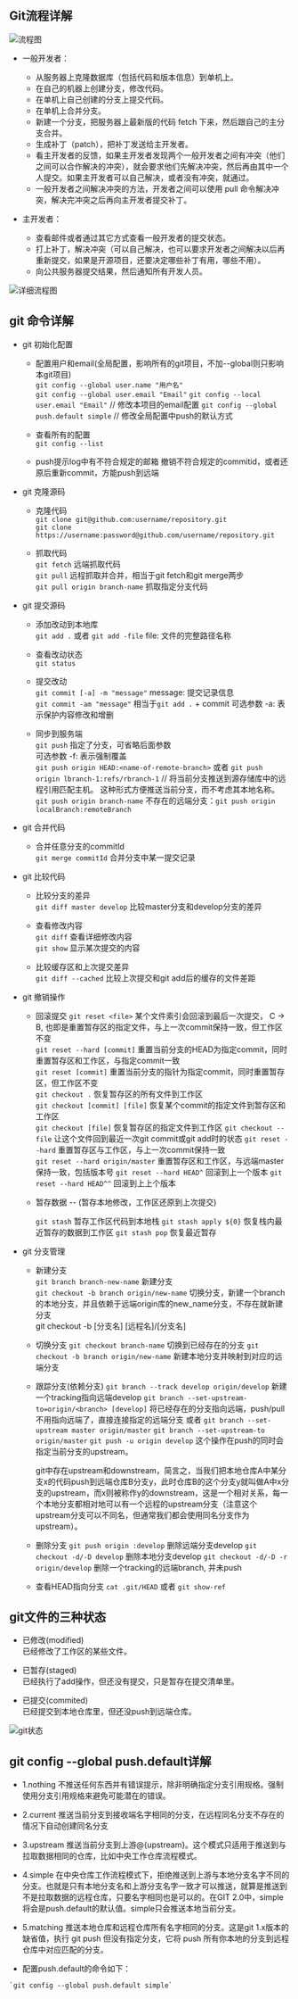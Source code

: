## Git流程详解

![流程图](./images/git.png)

* 一般开发者：

  - 从服务器上克隆数据库（包括代码和版本信息）到单机上。
  - 在自己的机器上创建分支，修改代码。
  - 在单机上自己创建的分支上提交代码。
  - 在单机上合并分支。
  - 新建一个分支，把服务器上最新版的代码 fetch 下来，然后跟自己的主分支合并。
  - 生成补丁（patch），把补丁发送给主开发者。
  - 看主开发者的反馈，如果主开发者发现两个一般开发者之间有冲突（他们之间可以合作解决的冲突），就会要求他们先解决冲突，然后再由其中一个人提交。如果主开发者可以自己解决，或者没有冲突，就通过。
  - 一般开发者之间解决冲突的方法，开发者之间可以使用 pull 命令解决冲突，解决完冲突之后再向主开发者提交补丁。


* 主开发者：

  - 查看邮件或者通过其它方式查看一般开发者的提交状态。
  - 打上补丁，解决冲突（可以自己解决，也可以要求开发者之间解决以后再重新提交，如果是开源项目，还要决定哪些补丁有用，哪些不用）。
  - 向公共服务器提交结果，然后通知所有开发人员。

![详细流程图](./images/git-detail.png)

## git 命令详解

* git 初始化配置

  - 配置用户和email(全局配置，影响所有的git项目，不加--global则只影响本git项目)  
    `git config --global user.name "用户名"`  
    `git config --global user.email "Email"`
    `git config --local user.email "Email"`   // 修改本项目的email配置
    `git config --global push.default simple`     // 修改全局配置中push的默认方式

  - 查看所有的配置  
    `git config --list`

  - push提示log中有不符合规定的邮箱
    撤销不符合规定的commitid，或者还原后重新commit，方能push到远端

* git 克隆源码

  - 克隆代码  
    `git clone git@github.com:username/repository.git`  
    `git clone https://username:password@github.com/username/repository.git`

  - 抓取代码  
    `git fetch` 远端抓取代码  
    `git pull`  远程抓取并合并，相当于git fetch和git merge两步    
    `git pull origin branch-name`   抓取指定分支代码

* git 提交源码  

  - 添加改动到本地库   
    `git add .` 或者 `git add -file`   file: 文件的完整路径名称  

  - 查看改动状态  
    `git status`

  - 提交改动  
    `git commit [-a] -m "message"`   message: 提交记录信息  
    `git commit -am "message"`      相当于`git add .` + commit
    可选参数 -a: 表示保护内容修改和增删

  - 同步到服务端  
    `git push`  指定了分支，可省略后面参数       
      可选参数 -f: 表示强制覆盖  
    `git push origin HEAD:<name-of-remote-branch>` 或者 `git push origin lbranch-1:refs/rbranch-1`  // 将当前分支推送到源存储库中的远程引用匹配主机。 这种形式方便推送当前分支，而不考虑其本地名称。
    `git push origin branch-name`  不存在的远端分支：`git push origin localBranch:remoteBranch`

* git 合并代码

  - 合并任意分支的commitId  
    `git merge commitId`  合并分支中某一提交记录

* git 比较代码

  - 比较分支的差异  
    `git diff master develop` 比较master分支和develop分支的差异

  - 查看修改内容  
    `git diff`  查看详细修改内容   
    `git show`   显示某次提交的内容  

  - 比较缓存区和上次提交差异  
    `git diff --cached`     比较上次提交和git add后的缓存的文件差距

* git 撤销操作

  - 回滚提交
    `git reset <file>`  某个文件索引会回滚到最后一次提交， C → B, 也即是重置暂存区的指定文件，与上一次commit保持一致，但工作区不变  
    `git reset --hard [commit]`  重置当前分支的HEAD为指定commit，同时重置暂存区和工作区，与指定commit一致  
    `git reset [commit]`  重置当前分支的指针为指定commit，同时重置暂存区，但工作区不变  
    `git checkout .`  恢复暂存区的所有文件到工作区  
    `git checkout [commit] [file]`  恢复某个commit的指定文件到暂存区和工作区  
    `git checkout [file]`  恢复暂存区的指定文件到工作区 
    `git checkout -- file`  让这个文件回到最近一次git commit或git add时的状态
    `git reset --hard`  重置暂存区与工作区，与上一次commit保持一致  
    `git reset --hard origin/master`     重置暂存区和工作区，与远端master保持一致，包括版本号
    `git reset --hard HEAD^`    回滚到上一个版本
    `git reset --hard HEAD^^`   回滚到上上个版本

  - 暂存数据 -- (暂存本地修改，工作区还原到上次提交)

    `git stash`  暂存工作区代码到本地栈
    `git stash apply ${0}`  恢复栈内最近暂存的数据到工作区
    `git stash pop` 恢复最近暂存

* git 分支管理

  - 新建分支  
    `git branch branch-new-name`  新建分支  
    `git checkout -b branch origin/new-name`  切换分支，新建一个branch的本地分支，并且依赖于远端origin库的new_name分支，不存在就新建分支  
    git checkout -b [分支名] [远程名]/[分支名]  

  - 切换分支
    `git checkout branch-name`  切换到已经存在的分支
    `git checkout -b branch origin/new-name`  新建本地分支并映射到对应的远端分支

  - 跟踪分支(依赖分支)
    `git branch --track develop origin/develop`      新建一个tracking指向远端develop
    `git branch --set-upstream-to=origin/<branch> [develop]`  将已经存在的分支指向远端，push/pull不用指向远端了，直接连接指定的远端分支
    或者 `git branch --set-upstream master origin/master`
    `git branch --set-upstream-to origin/master`
    `git push -u origin develop` 这个操作在push的同时会指定当前分支的upstream。

    git中存在upstream和downstream，简言之，当我们把本地仓库A中某分支x的代码push到远端仓库B分支y，此时仓库B的这个分支y就叫做A中x分支的upstream，而x则被称作y的downstream，这是一个相对关系，每一个本地分支都相对地可以有一个远程的upstream分支（注意这个upstream分支可以不同名，但通常我们都会使用同名分支作为upstream）。

  - 删除分支
    `git push origin :develop` 删除远端分支develop
    `git checkout -d/-D develop` 删除本地分支develop
    `git checkout -d/-D -r origin/develop` 删除一个tracking的远端branch, 并未push

  - 查看HEAD指向分支
    `cat .git/HEAD` 或者 `git show-ref`

## git文件的三种状态

 * 已修改(modified)  
    已经修改了工作区的某些文件。  

 * 已暂存(staged)  
    已经执行了add操作，但还没有提交，只是暂存在提交清单里。  

 * 已提交(commited)  
    已经提交到本地仓库里，但还没push到远端仓库。  

  ![git状态](./images/Git-status.png)

## git config --global push.default详解

  * 1.nothing
    不推送任何东西并有错误提示，除非明确指定分支引用规格。强制使用分支引用规格来避免可能潜在的错误。

  * 2.current
    推送当前分支到接收端名字相同的分支，在远程同名分支不存在的情况下自动创建同名分支

  * 3.upstream
    推送当前分支到上游@{upstream}。这个模式只适用于推送到与拉取数据相同的仓库，比如中央工作仓库流程模式。

  * 4.simple
    在中央仓库工作流程模式下，拒绝推送到上游与本地分支名字不同的分支。也就是只有本地分支名和上游分支名字一致才可以推送，就算是推送到不是拉取数据的远程仓库，只要名字相同也是可以的。在GIT 2.0中，simple将会是push.default的默认值。simple只会推送本地当前分支。

  *  5.matching
    推送本地仓库和远程仓库所有名字相同的分支。这是git 1.x版本的缺省值，执行 git push 但没有指定分支，它将 push 所有你本地的分支到远程仓库中对应匹配的分支。

  *  配置push.default的命令如下：

    `git config --global push.default simple`